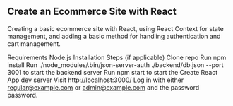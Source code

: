 ## Create an Ecommerce Site with React
Creating a basic ecommerce site with React, using React Context for state management, and adding a basic method for handling authentication and cart management.

Requirements
Node.js
Installation Steps (if applicable)
Clone repo
Run npm install
Run ./node_modules/.bin/json-server-auth ./backend/db.json --port 3001 to start the backend server
Run npm start to start the Create React App dev server
Visit http://localhost:3000/
Log in with either regular@example.com or admin@example.com and the password password.